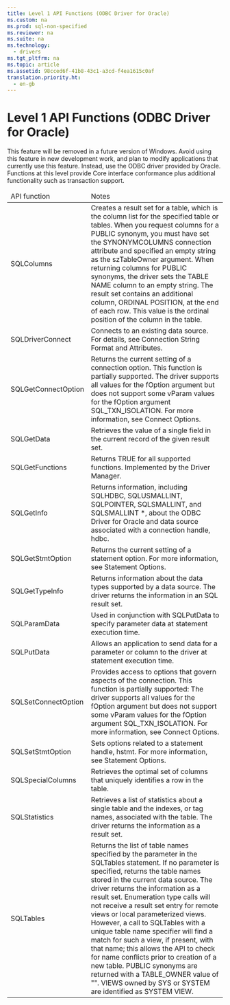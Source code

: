 ```yaml
---
title: Level 1 API Functions (ODBC Driver for Oracle)
ms.custom: na
ms.prod: sql-non-specified
ms.reviewer: na
ms.suite: na
ms.technology: 
  - drivers
ms.tgt_pltfrm: na
ms.topic: article
ms.assetid: 98cced6f-41b8-43c1-a3cd-f4ea1615c0af
translation.priority.ht: 
  - en-gb
---
```

# Level 1 API Functions (ODBC Driver for Oracle)
<?xml version="1.0" encoding="utf-8"?>
<developerConceptualDocument xmlns="http://ddue.schemas.microsoft.com/authoring/2003/5" xmlns:xlink="http://www.w3.org/1999/xlink" xmlns:xsi="http://www.w3.org/2001/XMLSchema-instance" xsi:schemaLocation="http://ddue.schemas.microsoft.com/authoring/2003/5 http://dduestorage.blob.core.windows.net/ddueschema/developer.xsd">
  <introduction>
    <alert class="important">
      <para>This feature will be removed in a future version of Windows. Avoid using this feature in new development work, and plan to modify applications that currently use this feature. Instead, use the ODBC driver provided by Oracle.</para>
    </alert>
    <para>Functions at this level provide Core interface conformance plus additional functionality such as transaction support.</para>
    <table xmlns:caps="http://schemas.microsoft.com/build/caps/2013/11">
      <thead>
        <tr>
          <TD>
            <para>API function</para>
          </TD>
          <TD>
            <para>Notes</para>
          </TD>
        </tr>
      </thead>
      <tbody>
        <tr>
          <TD>
            <para>
              <legacyBold>SQLColumns</legacyBold>
            </para>
          </TD>
          <TD>
            <para>Creates a result set for a table, which is the column list for the specified table or tables. When you request columns for a PUBLIC synonym, you must have set the SYNONYMCOLUMNS connection attribute and specified an empty string as the <legacyItalic>szTableOwner</legacyItalic> argument. When returning columns for PUBLIC synonyms, the driver sets the TABLE NAME column to an empty string. The result set contains an additional column, ORDINAL POSITION, at the end of each row. This value is the ordinal position of the column in the table.</para>
          </TD>
        </tr>
        <tr>
          <TD>
            <para>
              <legacyBold>SQLDriverConnect</legacyBold>
            </para>
          </TD>
          <TD>
            <para>Connects to an existing data source. For details, see <legacyLink xlink:href="0c360112-8720-4e54-a1a6-b9b18d943557">Connection String Format and Attributes</legacyLink>. </para>
          </TD>
        </tr>
        <tr>
          <TD>
            <para>
              <legacyBold>SQLGetConnectOption</legacyBold>
            </para>
          </TD>
          <TD>
            <para>Returns the current setting of a connection option. This function is partially supported. The driver supports all values for the <legacyItalic>fOption</legacyItalic> argument but does not support some <legacyItalic>vParam</legacyItalic> values for the <legacyItalic>fOption</legacyItalic> argument <legacyLink xlink:href="abfdc133-cb33-435f-a467-fbe15444f687">SQL_TXN_ISOLATION</legacyLink>. For more information, see <legacyLink xlink:href="abfdc133-cb33-435f-a467-fbe15444f687">Connect Options</legacyLink>.</para>
          </TD>
        </tr>
        <tr>
          <TD>
            <para>
              <legacyBold>SQLGetData</legacyBold>
            </para>
          </TD>
          <TD>
            <para>Retrieves the value of a single field in the current record of the given result set.</para>
          </TD>
        </tr>
        <tr>
          <TD>
            <para>
              <legacyBold>SQLGetFunctions</legacyBold>
            </para>
          </TD>
          <TD>
            <para>Returns TRUE for all supported functions. Implemented by the Driver Manager.</para>
          </TD>
        </tr>
        <tr>
          <TD>
            <para>
              <legacyBold>SQLGetInfo</legacyBold>
            </para>
          </TD>
          <TD>
            <para>Returns information, including SQLHDBC, SQLUSMALLINT, SQLPOINTER, SQLSMALLINT, and SQLSMALLINT *, about the ODBC Driver for Oracle and data source associated with a connection handle, <legacyItalic>hdbc</legacyItalic>. </para>
          </TD>
        </tr>
        <tr>
          <TD>
            <para>
              <legacyBold>SQLGetStmtOption</legacyBold>
            </para>
          </TD>
          <TD>
            <para>Returns the current setting of a statement option. For more information, see <legacyLink xlink:href="cd73b769-c8b5-43e0-9f80-b3011b7a6162">Statement Options</legacyLink>.</para>
          </TD>
        </tr>
        <tr>
          <TD>
            <para>
              <legacyBold>SQLGetTypeInfo</legacyBold>
            </para>
          </TD>
          <TD>
            <para>Returns information about the data types supported by a data source. The driver returns the information in an SQL result set. </para>
          </TD>
        </tr>
        <tr>
          <TD>
            <para>
              <legacyBold>SQLParamData</legacyBold>
            </para>
          </TD>
          <TD>
            <para>Used in conjunction with <legacyBold>SQLPutData</legacyBold> to specify parameter data at statement execution time.</para>
          </TD>
        </tr>
        <tr>
          <TD>
            <para>
              <legacyBold>SQLPutData</legacyBold>
            </para>
          </TD>
          <TD>
            <para>Allows an application to send data for a parameter or column to the driver at statement execution time.</para>
          </TD>
        </tr>
        <tr>
          <TD>
            <para>
              <legacyBold>SQLSetConnectOption</legacyBold>
            </para>
          </TD>
          <TD>
            <para>Provides access to options that govern aspects of the connection. This function is partially supported: The driver supports all values for the <legacyItalic>fOption</legacyItalic> argument but does not support some <legacyItalic>vParam</legacyItalic> values for the <legacyItalic>fOption</legacyItalic> argument <legacyLink xlink:href="abfdc133-cb33-435f-a467-fbe15444f687">SQL_TXN_ISOLATION</legacyLink>. For more information, see <legacyLink xlink:href="abfdc133-cb33-435f-a467-fbe15444f687">Connect Options</legacyLink>.</para>
          </TD>
        </tr>
        <tr>
          <TD>
            <para>
              <legacyBold>SQLSetStmtOption</legacyBold>
            </para>
          </TD>
          <TD>
            <para>Sets options related to a statement handle, <legacyItalic>hstmt</legacyItalic>. For more information, see <legacyLink xlink:href="cd73b769-c8b5-43e0-9f80-b3011b7a6162">Statement Options</legacyLink>.</para>
          </TD>
        </tr>
        <tr>
          <TD>
            <para>
              <legacyBold>SQLSpecialColumns</legacyBold>
            </para>
          </TD>
          <TD>
            <para>Retrieves the optimal set of columns that uniquely identifies a row in the table.</para>
          </TD>
        </tr>
        <tr>
          <TD>
            <para>
              <legacyBold>SQLStatistics</legacyBold>
            </para>
          </TD>
          <TD>
            <para>Retrieves a list of statistics about a single table and the indexes, or tag names, associated with the table. The driver returns the information as a result set. </para>
          </TD>
        </tr>
        <tr>
          <TD>
            <para>
              <legacyBold>SQLTables</legacyBold>
            </para>
          </TD>
          <TD>
            <para>Returns the list of table names specified by the parameter in the <legacyBold>SQLTables</legacyBold> statement. If no parameter is specified, returns the table names stored in the current data source. The driver returns the information as a result set.</para>
            <para>Enumeration type calls will not receive a result set entry for remote views or local parameterized views. However, a call to <legacyBold>SQLTables</legacyBold> with a unique table name specifier will find a match for such a view, if present, with that name; this allows the API to check for name conflicts prior to creation of a new table.</para>
            <para>PUBLIC synonyms are returned with a TABLE_OWNER value of "".</para>
            <para>VIEWS owned by SYS or SYSTEM are identified as SYSTEM VIEW.</para>
          </TD>
        </tr>
      </tbody>
    </table>
  </introduction>
  <relatedTopics />
</developerConceptualDocument>
